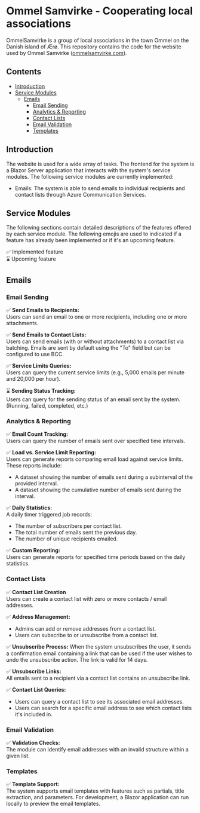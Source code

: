 # Ommel Samvirke - Cooperating local associations
OmmelSamvirke is a group of local associations in the town Ommel on the Danish island of Ærø. This repository contains the code for the website used by Ommel Samvirke ([ommelsamvirke.com](https://ommelsamvirke.com)).

## Contents
- [Introduction](#introduction)
- [Service Modules](#service-modules)
  - [Emails](#emails)
    - [Email Sending](#email-sending)
    - [Analytics & Reporting](#analytics--reporting)
    - [Contact Lists](#contact-lists)
    - [Email Validation](#email-validation)
    - [Templates](#templates)

## Introduction
The website is used for a wide array of tasks. The frontend for the system is a Blazor Server application that interacts with the system's service modules. The following service modules are currently implemented:
- Emails: The system is able to send emails to individual recipients and contact lists through Azure Communication Services.

## Service Modules
The following sections contain detailed descriptions of the features offered by each service module. The following emojis are used to indicated if a feature has already been implemented or if it's an upcoming feature. 

✅ Implemented feature <br>
⌛ Upcoming feature 

## Emails

### Email Sending
✅ **Send Emails to Recipients:**  
Users can send an email to one or more recipients, including one or more attachments.

✅ **Send Emails to Contact Lists:**  
Users can send emails (with or without attachments) to a contact list via batching. Emails are sent by default using the "To" field but can be configured to use BCC.

✅ **Service Limits Queries:**  
Users can query the current service limits (e.g., 5,000 emails per minute and 20,000 per hour).

⌛ **Sending Status Tracking:**  
Users can query for the sending status of an email sent by the system. (Running, failed, completed, etc.)

### Analytics & Reporting
✅ **Email Count Tracking:**  
Users can query the number of emails sent over specified time intervals.

✅ **Load vs. Service Limit Reporting:**  
Users can generate reports comparing email load against service limits. These reports include:
- A dataset showing the number of emails sent during a subinterval of the provided interval.
- A dataset showing the cumulative number of emails sent during the interval.

✅ **Daily Statistics:**  
A daily timer triggered job records:
- The number of subscribers per contact list.
- The total number of emails sent the previous day.
- The number of unique recipients emailed.

✅ **Custom Reporting:**  
Users can generate reports for specified time periods based on the daily statistics.

### Contact Lists
✅ **Contact List Creation**  
Users can create a contact list with zero or more contacts / email addresses.

✅ **Address Management:**  
- Admins can add or remove addresses from a contact list.
- Users can subscribe to or unsubscribe from a contact list.

✅ **Unsubscribe Process:**
When the system unsubscribes the user, it sends a confirmation email containing a link that can be used if the user wishes to undo the unsubscribe action. The link is valid for 14 days.

✅ **Unsubscribe Links:**  
All emails sent to a recipient via a contact list contains an unsubscribe link. 

✅ **Contact List Queries:**  
- Users can query a contact list to see its associated email addresses.
- Users can search for a specific email address to see which contact lists it's included in.

### Email Validation
✅ **Validation Checks:**  
The module can identify email addresses with an invalid structure within a given list.

### Templates
✅ **Template Support:**  
The system supports email templates with features such as partials, title extraction, and parameters. For development, a Blazor application can run locally to preview the email templates.
